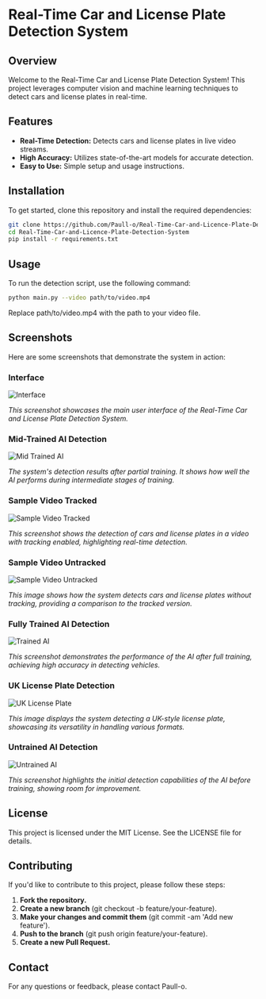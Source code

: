 # Real-Time Car and License Plate Detection System

## Overview

Welcome to the Real-Time Car and License Plate Detection System! This project leverages computer vision and machine learning techniques to detect cars and license plates in real-time.

## Features

- **Real-Time Detection:** Detects cars and license plates in live video streams.
- **High Accuracy:** Utilizes state-of-the-art models for accurate detection.
- **Easy to Use:** Simple setup and usage instructions.

## Installation

To get started, clone this repository and install the required dependencies:

```bash
git clone https://github.com/Paull-o/Real-Time-Car-and-Licence-Plate-Detection-System.git
cd Real-Time-Car-and-Licence-Plate-Detection-System
pip install -r requirements.txt 
```

## Usage

To run the detection script, use the following command:

```bash
python main.py --video path/to/video.mp4
```
Replace path/to/video.mp4 with the path to your video file.

## Screenshots

Here are some screenshots that demonstrate the system in action:

### Interface

![Interface](./screenshots/Interface.PNG)

*This screenshot showcases the main user interface of the Real-Time Car and License Plate Detection System.*

### Mid-Trained AI Detection

![Mid Trained AI](./screenshots/Mid_Trained_AI.jpg)

*The system's detection results after partial training. It shows how well the AI performs during intermediate stages of training.*

### Sample Video Tracked

![Sample Video Tracked](./screenshots/Sample_video_tracked.PNG)

*This screenshot shows the detection of cars and license plates in a video with tracking enabled, highlighting real-time detection.*

### Sample Video Untracked

![Sample Video Untracked](./screenshots/Sample_video_untracked.PNG)

*This image shows how the system detects cars and license plates without tracking, providing a comparison to the tracked version.*

### Fully Trained AI Detection

![Trained AI](./screenshots/Trained_AI.jpg)

*This screenshot demonstrates the performance of the AI after full training, achieving high accuracy in detecting vehicles.*

### UK License Plate Detection

![UK License Plate](./screenshots/Uk-License-Plate.png)

*This image displays the system detecting a UK-style license plate, showcasing its versatility in handling various formats.*

### Untrained AI Detection

![Untrained AI](./screenshots/Untrained_AI.jpg)

*This screenshot highlights the initial detection capabilities of the AI before training, showing room for improvement.*


## License

This project is licensed under the MIT License. See the LICENSE file for details.

## Contributing

If you'd like to contribute to this project, please follow these steps:

1. **Fork the repository.** 
2. **Create a new branch** (git checkout -b feature/your-feature).
3. **Make your changes and commit them** (git commit -am 'Add new feature').
4. **Push to the branch** (git push origin feature/your-feature).
5. **Create a new Pull Request.**


## Contact

For any questions or feedback, please contact Paull-o.

